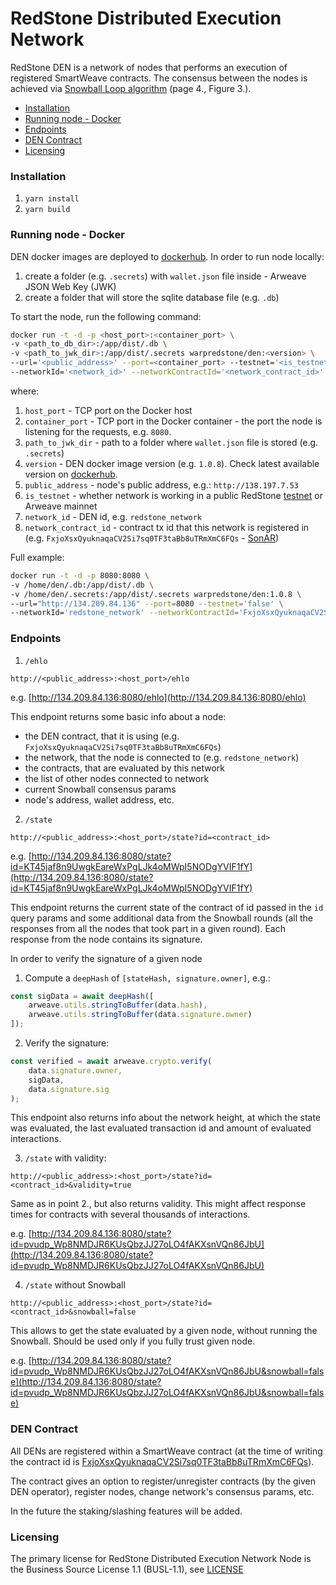 # RedStone Distributed Execution Network
RedStone DEN is a network of nodes that performs an execution of registered SmartWeave contracts.
The consensus between the nodes is achieved via [Snowball Loop algorithm](https://ipfs.io/ipfs/QmUy4jh5mGNZvLkjies1RWM4YuvJh5o2FYopNPVYwrRVGV) (page 4., Figure 3.).

- [Installation](#installation)
- [Running node - Docker](#running-node---docker)
- [Endpoints](#endpoints)
- [DEN Contract](#den-contract)
- [Licensing](#licensing)

### Installation

1. `yarn install`
2. `yarn build`

### Running node - Docker
DEN docker images are deployed to [dockerhub](https://hub.docker.com/r/warpredstone/den/tags).
In order to run node locally:
1. create a folder (e.g. `.secrets`) with `wallet.json` file inside - Arweave JSON Web Key (JWK)
2. create a folder that will store the sqlite database file (e.g. `.db`)

To start the node, run the following command:
```bash
docker run -t -d -p <host_port>:<container_port> \
-v <path_to_db_dir>:/app/dist/.db \
-v <path_to_jwk_dir>:/app/dist/.secrets warpredstone/den:<version> \
--url='<public_address>' --port=<container_port> --testnet='<is_testnet>' \
--networkId='<network_id>' --networkContractId='<network_contract_id>'
```

where:

1. `host_port` - TCP port on the Docker host
2. `container_port` - TCP port in the Docker container - the port the node is listening for the requests, e.g. `8080`.
4. `path_to_jwk_dir` - path to a folder where `wallet.json` file is stored (e.g. `.secrets`)
5. `version` - DEN docker image version (e.g. `1.0.8`). Check latest available version on [dockerhub](https://hub.docker.com/r/warpredstone/den/tags).
6. `public_address` - node's public address, e.g.: `http://138.197.7.53`
8. `is_testnet` - whether network is working in a public RedStone [testnet](https://testnet.redstone.tools/)
or Arweave mainnet
9. `network_id` - DEN id, e.g. `redstone_network`
10. `network_contract_id` - contract tx id that this network is registered in (e.g. `FxjoXsxQyuknaqaCV2Si7sq0TF3taBb8uTRmXmC6FQs` - [SonAR](https://sonar.redstone.tools/#/app/contract/FxjoXsxQyuknaqaCV2Si7sq0TF3taBb8uTRmXmC6FQs#))

Full example: 
```bash
docker run -t -d -p 8080:8080 \
-v /home/den/.db:/app/dist/.db \
-v /home/den/.secrets:/app/dist/.secrets warpredstone/den:1.0.8 \
--url="http://134.209.84.136" --port=8080 --testnet='false' \
--networkId='redstone_network' --networkContractId='FxjoXsxQyuknaqaCV2Si7sq0TF3taBb8uTRmXmC6FQs'
```

### Endpoints
1. `/ehlo`
```
http://<public_address>:<host_port>/ehlo
```

e.g. [http://134.209.84.136:8080/ehlo](http://134.209.84.136:8080/ehlo)

This endpoint returns some basic info about a node:
* the DEN contract, that it is using (e.g. `FxjoXsxQyuknaqaCV2Si7sq0TF3taBb8uTRmXmC6FQs`)
* the network, that the node is connected to (e.g. `redstone_network`)
* the contracts, that are evaluated by this network 
* the list of other nodes connected to network 
* current Snowball consensus params 
* node's address, wallet address, etc.

2. `/state`
```
http://<public_address>:<host_port>/state?id=<contract_id>
```

e.g. [http://134.209.84.136:8080/state?id=KT45jaf8n9UwgkEareWxPgLJk4oMWpI5NODgYVIF1fY](http://134.209.84.136:8080/state?id=KT45jaf8n9UwgkEareWxPgLJk4oMWpI5NODgYVIF1fY)

This endpoint returns the current state of the contract of id passed in the `id` query params and some additional data from
the Snowball rounds (all the responses from all the nodes that took part in a given round). 
Each response from the node contains its signature. 
  
In order to verify the signature of a given node
1. Compute a `deepHash` of `[stateHash, signature.owner]`, e.g.:
```ts
const sigData = await deepHash([
    arweave.utils.stringToBuffer(data.hash),
    arweave.utils.stringToBuffer(data.signature.owner)
]);
```

2. Verify the signature:
```ts
const verified = await arweave.crypto.verify(
    data.signature.owner,
    sigData,
    data.signature.sig
);
```

This endpoint also returns info about the network height, at which the state was evaluated, the last evaluated transaction id
and amount of evaluated interactions.

3. `/state` with validity:
```
http://<public_address>:<host_port>/state?id=<contract_id>&validity=true
```

Same as in point 2., but also returns validity. This might affect response times for contracts with
several thousands of interactions.

e.g. [http://134.209.84.136:8080/state?id=pvudp_Wp8NMDJR6KUsQbzJJ27oLO4fAKXsnVQn86JbU](http://134.209.84.136:8080/state?id=pvudp_Wp8NMDJR6KUsQbzJJ27oLO4fAKXsnVQn86JbU)

4. `/state` without Snowball
```
http://<public_address>:<host_port>/state?id=<contract_id>&snowball=false
```

This allows to get the state evaluated by a given node, without running the Snowball.
Should be used only if you fully trust given node.

e.g. [http://134.209.84.136:8080/state?id=pvudp_Wp8NMDJR6KUsQbzJJ27oLO4fAKXsnVQn86JbU&snowball=false](http://134.209.84.136:8080/state?id=pvudp_Wp8NMDJR6KUsQbzJJ27oLO4fAKXsnVQn86JbU&snowball=false)

### DEN Contract
All DENs are registered within a SmartWeave contract (at the time of writing the contract id is [FxjoXsxQyuknaqaCV2Si7sq0TF3taBb8uTRmXmC6FQs](https://sonar.redstone.tools/#/app/contract/FxjoXsxQyuknaqaCV2Si7sq0TF3taBb8uTRmXmC6FQs#)).

The contract gives an option to register/unregister contracts (by the given DEN operator), register nodes, change network's consensus params, etc.

In the future the staking/slashing features will be added.


### Licensing
The primary license for RedStone Distributed Execution Network Node is the Business Source License 1.1 (BUSL-1.1), see [LICENSE](https://github.com/redstone-finance/redstone-sw-node/blob/main/LICENSE)

